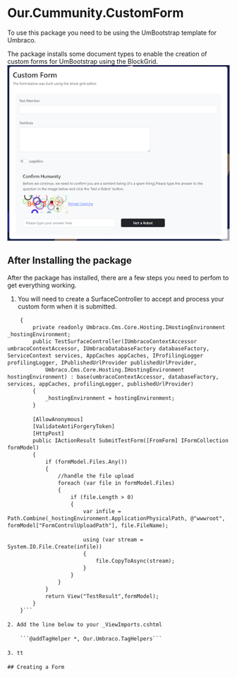 # Our.Cummunity.CustomForm
To use this package you need to be using the UmBootstrap template for Umbraco.

The package installs some document types to enable the creation of custom forms for UmBootstrap using the BlockGrid.
![Example custom form](images/customform.png)

## After Installing the package
After the package has installed, there are a few steps you need to perfom to get everything working.

1. You will need to create a SurfaceController to accept and process your custom form when it is submitted.

``` public class TestSurfaceController : SurfaceController
    {
        private readonly Umbraco.Cms.Core.Hosting.IHostingEnvironment _hostingEnvironment;
        public TestSurfaceController(IUmbracoContextAccessor umbracoContextAccessor, IUmbracoDatabaseFactory databaseFactory, ServiceContext services, AppCaches appCaches, IProfilingLogger profilingLogger, IPublishedUrlProvider publishedUrlProvider,
            Umbraco.Cms.Core.Hosting.IHostingEnvironment hostingEnvironment) : base(umbracoContextAccessor, databaseFactory, services, appCaches, profilingLogger, publishedUrlProvider)
        {
            _hostingEnvironment = hostingEnvironment;
        }

        [AllowAnonymous]
        [ValidateAntiForgeryToken]
        [HttpPost]
        public IActionResult SubmitTestForm([FromForm] IFormCollection formModel)
        {
            if (formModel.Files.Any())
            {
                //handle the file upload
                foreach (var file in formModel.Files)  
                {  
                    if (file.Length > 0)  
                    {  
                        var infile = Path.Combine(_hostingEnvironment.ApplicationPhysicalPath, @"wwwroot", formModel["FormControlUploadPath"], file.FileName);  
  
                        using (var stream = System.IO.File.Create(infile))  
                        {  
                            file.CopyToAsync(stream);  
                        }  
                    }  
                }  
            }
            return View("TestResult",formModel);
        }
    }```

2. Add the line below to your _ViewImports.cshtml

    ```@addTagHelper *, Our.Umbraco.TagHelpers```

3. tt

## Creating a Form
